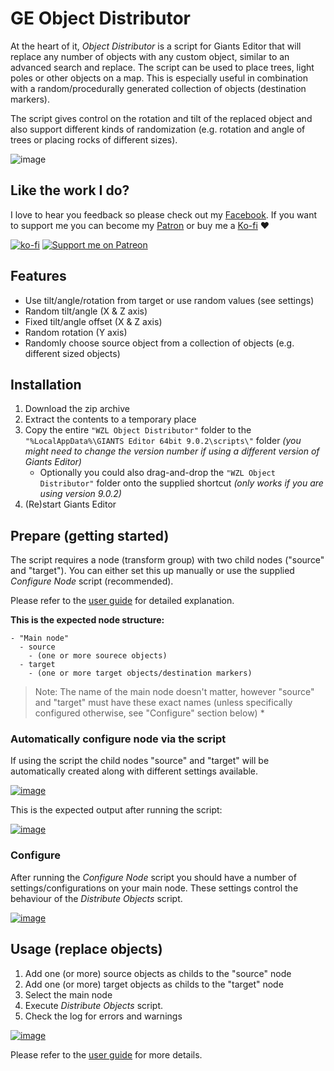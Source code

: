 # GE Object Distributor

At the heart of it, _Object Distributor_ is a script for Giants Editor that will replace any number of objects with any custom object, similar to an advanced search and replace. The script can be used to place trees, light poles or other objects on a map. This is especially useful in combination with a random/procedurally generated collection of objects (destination markers).

The script gives control on the rotation and tilt of the replaced object and also support different kinds of randomization (e.g. rotation and angle of trees or placing rocks of different sizes).

![image](https://user-images.githubusercontent.com/7383510/155875595-58f485cf-1d14-4687-ad35-6eb44cbd7eb7.png)


## Like the work I do?
I love to hear you feedback so please check out my [Facebook](https://www.facebook.com/w33zl). If you want to support me you can become my [Patron](https://www.patreon.com/wzlmodding) or buy me a [Ko-fi](https://ko-fi.com/w33zl) :heart:

[![ko-fi](https://ko-fi.com/img/githubbutton_sm.svg)](https://ko-fi.com/X8X0BB65P) [![Support me on Patreon](https://img.shields.io/endpoint.svg?url=https%3A%2F%2Fshieldsio-patreon.vercel.app%2Fapi%3Fusername%3Dwzlmodding%3F%26type%3Dpatrons&style=for-the-badge)](https://patreon.com/wzlmodding?)


## Features
* Use tilt/angle/rotation from target or use random values (see settings)
* Random tilt/angle (X & Z axis)
* Fixed tilt/angle offset (X & Z axis)
* Random rotation (Y axis)
* Randomly choose source object from a collection of objects (e.g. different sized objects)

## Installation
1. Download the zip archive
2. Extract the contents to a temporary place
3. Copy the entire `"WZL Object Distributor"` folder to the `"%LocalAppData%\GIANTS Editor 64bit 9.0.2\scripts\"` folder _(you might need to change the version number if using a different version of Giants Editor)_
   * Optionally you could also drag-and-drop the `"WZL Object Distributor"` folder onto the supplied shortcut *(only works if you are using version 9.0.2)*
4. (Re)start Giants Editor

## Prepare (getting started)
The script requires a node (transform group) with two child nodes ("source" and "target"). You can either set this up manually or use the supplied _Configure Node_ script (recommended). 


Please refer to the [user guide](UserGuide.pdf) for detailed explanation.

**This is the expected node structure:**
```
- "Main node"
  - source
    - (one or more sourece objects)
  - target
    - (one or more target objects/destination markers)
```

> Note: The name of the main node doesn't matter, however "source" and "target" must have these exact names (unless specifically configured otherwise, see "Configure" section below) *

### Automatically configure node via the script
If using the script the child nodes "source" and "target" will be automatically created along with different settings available.

[![image](https://user-images.githubusercontent.com/7383510/155886082-24aeb8b3-9088-4a10-a444-24ea2c2703cc.png)](https://user-images.githubusercontent.com/7383510/155886155-06960e07-97cc-4f29-99a6-a7c666f1512d.png)


This is the expected output after running the script:

[![image](https://user-images.githubusercontent.com/7383510/155886127-d39d4ec1-586f-4740-9fcc-060b107271a9.png)](https://user-images.githubusercontent.com/7383510/155886191-02ee1173-9856-4077-a12c-39628c475059.png)



### Configure
After running the _Configure Node_ script you should have a number of settings/configurations on your main node. These settings control the behaviour of the _Distribute Objects_ script.

[![image](https://user-images.githubusercontent.com/7383510/155885792-78dea4b0-b234-49e5-872f-cf5b0f0d92d3.png)](https://user-images.githubusercontent.com/7383510/155885817-5b571e68-5280-4692-bc9d-f6e099cd0d2a.png)


## Usage (replace objects)

1. Add one (or more) source objects as childs to the "source" node
2. Add one (or more) target objects as childs to the "target" node
3. Select the main node
4. Execute _Distribute Objects_ script.
5. Check the log for errors and warnings

[![image](https://user-images.githubusercontent.com/7383510/155886272-f73ff98e-41f4-4fc2-920f-c4dae16c1fc5.png)](https://user-images.githubusercontent.com/7383510/155886264-90170bf3-77a3-4f93-8b11-e7fffaf338f0.png)


Please refer to the [user guide](UserGuide.pdf) for more details.
